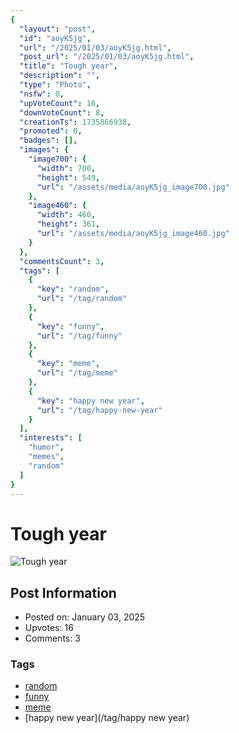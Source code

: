 ```yaml
---
{
  "layout": "post",
  "id": "aoyK5jg",
  "url": "/2025/01/03/aoyK5jg.html",
  "post_url": "/2025/01/03/aoyK5jg.html",
  "title": "Tough year",
  "description": "",
  "type": "Photo",
  "nsfw": 0,
  "upVoteCount": 16,
  "downVoteCount": 8,
  "creationTs": 1735866938,
  "promoted": 0,
  "badges": [],
  "images": {
    "image700": {
      "width": 700,
      "height": 549,
      "url": "/assets/media/aoyK5jg_image700.jpg"
    },
    "image460": {
      "width": 460,
      "height": 361,
      "url": "/assets/media/aoyK5jg_image460.jpg"
    }
  },
  "commentsCount": 3,
  "tags": [
    {
      "key": "random",
      "url": "/tag/random"
    },
    {
      "key": "funny",
      "url": "/tag/funny"
    },
    {
      "key": "meme",
      "url": "/tag/meme"
    },
    {
      "key": "happy new year",
      "url": "/tag/happy-new-year"
    }
  ],
  "interests": [
    "humor",
    "memes",
    "random"
  ]
}
---
```


# Tough year

![Tough year](/assets/media/aoyK5jg_image700.jpg)

## Post Information

- Posted on: January 03, 2025
- Upvotes: 16
- Comments: 3

### Tags

- [random](/tag/random)
- [funny](/tag/funny)
- [meme](/tag/meme)
- [happy new year](/tag/happy new year)
